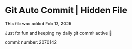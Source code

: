 # Git Auto Commit | Hidden File

This file was added Feb 12, 2025

Just for fun and keeping my daily git commit active 🤪

commit number: 2070142
